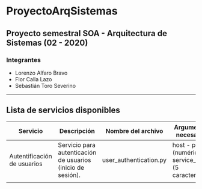 # ProyectoArqSistemas
Proyecto semestral SOA - Arquitectura de Sistemas (02 - 2020)
---
### Integrantes
* Lorenzo Alfaro Bravo
* Flor Calla Lazo
* Sebastián Toro Severino

---
## Lista de servicios disponibles

| Servicio                    | Descripción                                                 | Nombre del archivo       | Argumentos necesarios                                | Observaciones                                             |
|-----------------------------|-------------------------------------------------------------|--------------------------|------------------------------------------------------|-----------------------------------------------------------|
| Autentificación de usuarios | Servicio para autenticación de usuarios (inicio de sesión). | user\_authentication\.py | host - port (numérico) - service_name (5 caracteres) | Falta desarrollo del servicio y conexión a base de datos. |
|                             |                                                             |                          |                                                      |                                                           |